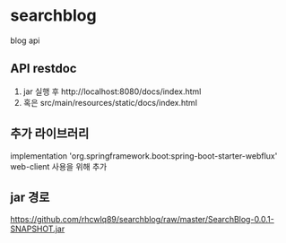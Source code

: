 # searchblog
blog api

## API restdoc
1. jar 실행 후
http://localhost:8080/docs/index.html
2. 혹은
src/main/resources/static/docs/index.html

## 추가 라이브러리
implementation 'org.springframework.boot:spring-boot-starter-webflux'
web-client 사용을 위해 추가

## jar 경로
https://github.com/rhcwlq89/searchblog/raw/master/SearchBlog-0.0.1-SNAPSHOT.jar